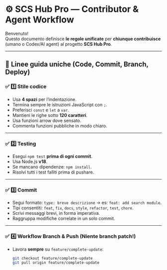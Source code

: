 # ⚙️ SCS Hub Pro — Contributor & Agent Workflow

Benvenuto!  
Questo documento definisce **le regole unificate** per **chiunque contribuisce** (umano o Codex/AI agent) al progetto **SCS Hub Pro**.

---

## 🚦 Linee guida uniche (Code, Commit, Branch, Deploy)

### ✅ 1️⃣ Stile codice
- Usa **4 spazi** per l’indentazione.
- Termina sempre le istruzioni JavaScript con `;`.
- Preferisci `const` e `let` a `var`.
- Mantieni le righe sotto **120 caratteri**.
- Usa funzioni arrow dove sensato.
- Commenta funzioni pubbliche in modo chiaro.

---

### ✅ 2️⃣ Testing
- Esegui `npm test` **prima di ogni commit**.
- Usa Node.js **v18**.
- Se mancano dipendenze: `npm install`.
- Risolvi tutti i test falliti prima di pushare.

---

### ✅ 3️⃣ Commit
- Segui formato: `type: breve descrizione` → es: `feat: add search module`.
- Tipi consentiti: `feat`, `fix`, `docs`, `style`, `refactor`, `test`, `chore`.
- Scrivi messaggi brevi, in forma imperativa.
- Raggruppa modifiche correlate in un solo commit.

---

### ✅ 4️⃣ Workflow Branch & Push (Niente branch patch!)

- Lavora **sempre** su `feature/complete-update`:
  ```bash
  git checkout feature/complete-update
  git pull origin feature/complete-update
